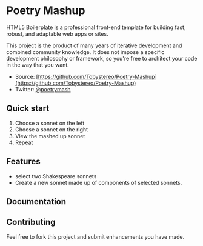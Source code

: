 # Poetry Mashup

HTML5 Boilerplate is a professional front-end template for building fast,
robust, and adaptable web apps or sites.

This project is the product of many years of iterative development and combined
community knowledge. It does not impose a specific development philosophy or
framework, so you're free to architect your code in the way that you want.

* Source: [https://github.com/Tobystereo/Poetry-Mashup](https://github.com/Tobystereo/Poetry-Mashup)
* Twitter: [@poetrymash](http://twitter.com/poetrymash)


## Quick start

1. Choose a sonnet on the left
2. Choose a sonnet on the right
3. View the mashed up sonnet
4. Repeat


## Features

* select two Shakespeare sonnets 
* Create a new sonnet made up of components of selected sonnets.


## Documentation

<!-- Take a look at the [documentation table of
contents](/h5bp/html5-boilerplate/blob/master/doc/TOC.md). This
documentation is bundled with the project, which makes it readily available for
offline reading and provides a useful starting point for any documentation
you want to write about your project.
 -->

## Contributing

Feel free to fork this project and submit enhancements you have made.
